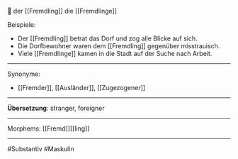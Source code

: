 🔵 der [[Fremdling]]
die [[Fremdlinge]]

Beispiele:

- Der [[Fremdling]] betrat das Dorf und zog alle Blicke auf sich.
- Die Dorfbewohner waren dem [[Fremdling]] gegenüber misstrauisch.
- Viele [[Fremdlinge]] kamen in die Stadt auf der Suche nach Arbeit.

---
Synonyme:
- [[Fremder]], [[Ausländer]], [[Zugezogener]]

---
**Übersetzung**: stranger, foreigner

---

Morphems:
[[Fremd]][[ling]]

---
#Substantiv #Maskulin